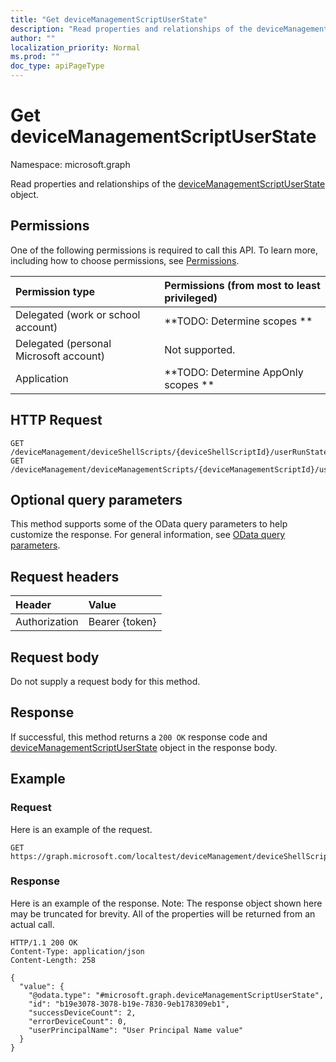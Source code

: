 ```yaml
---
title: "Get deviceManagementScriptUserState"
description: "Read properties and relationships of the deviceManagementScriptUserState object."
author: ""
localization_priority: Normal
ms.prod: ""
doc_type: apiPageType
---
```


# Get deviceManagementScriptUserState

Namespace: microsoft.graph

Read properties and relationships of the [deviceManagementScriptUserState](../resources/intune-devices-devicemanagementscriptuserstate.md) object.

## Permissions
One of the following permissions is required to call this API. To learn more, including how to choose permissions, see [Permissions](/concepts/permissions-reference.md).

|Permission type|Permissions (from most to least privileged)|
|:---|:---|
|Delegated (work or school account)|**TODO: Determine scopes **|
|Delegated (personal Microsoft account)|Not supported.|
|Application|**TODO: Determine AppOnly scopes **|

## HTTP Request
<!-- {
  "blockType": "ignored"
}
-->
``` http
GET /deviceManagement/deviceShellScripts/{deviceShellScriptId}/userRunStates/{deviceManagementScriptUserStateId}
GET /deviceManagement/deviceManagementScripts/{deviceManagementScriptId}/userRunStates/{deviceManagementScriptUserStateId}
```

## Optional query parameters
This method supports some of the OData query parameters to help customize the response. For general information, see [OData query parameters](/graph/query-parameters).

## Request headers
|Header|Value|
|:---|:---|
|Authorization|Bearer {token}|

## Request body
Do not supply a request body for this method.

## Response
If successful, this method returns a `200 OK` response code and [deviceManagementScriptUserState](../resources/intune-devices-devicemanagementscriptuserstate.md) object in the response body.

## Example

### Request
Here is an example of the request.
<!-- {
  "blockType": "request",
  "name": "get_devicemanagementscriptuserstate"
}
-->
``` http
GET https://graph.microsoft.com/localtest/deviceManagement/deviceShellScripts/{deviceShellScriptId}/userRunStates/{deviceManagementScriptUserStateId}
```

### Response
Here is an example of the response. Note: The response object shown here may be truncated for brevity. All of the properties will be returned from an actual call.
<!-- {
  "blockType": "response",
  "truncated": true,
  "@odata.type": "microsoft.graph.deviceManagementScriptUserState"
}
-->
``` http
HTTP/1.1 200 OK
Content-Type: application/json
Content-Length: 258

{
  "value": {
    "@odata.type": "#microsoft.graph.deviceManagementScriptUserState",
    "id": "b19e3078-3078-b19e-7830-9eb178309eb1",
    "successDeviceCount": 2,
    "errorDeviceCount": 0,
    "userPrincipalName": "User Principal Name value"
  }
}
```

